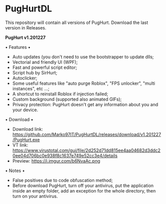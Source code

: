 # PugHurtDL

This repository will contain all versions of PugHurt.
Download the last version in Releases.

**PugHurt v1.201227**

• Features •
- Auto updates (you don't need to use the bootstrapper to update dlls;
- Vectorial and friendly UI (WPF);
- Fast and powerful script editor;
- Script hub by SirHurt;
- Autoclicker;
- Some useful features like "auto purge Roblox", "FPS unlocker", "multi instances", etc ...;
- A shortcut to reinstall Roblox if injection failed;
- Custom background (supported also animated GIFs);
- Privacy protection: PugHurt doesn't get any information about you and your device.

• Download •
- Download link: https://github.com/Marko97IT/PugHurtDL/releases/download/v1.201227/PugHurt.exe
- VT link: https://www.virustotal.com/gui/file/2d252d71dd815ee4aa04682d3ddc20ee04d706bc0e938f8c1637e749e52cc3e4/details
- Preview: https://i.imgur.com/b6NvaAc.png

• Notes •
- False positives due to code obfuscation method;
- Before download PugHurt, turn off your antivirus, put the application inside an empty folder, add an exception for the whole directory, then turn on your antivirus.

